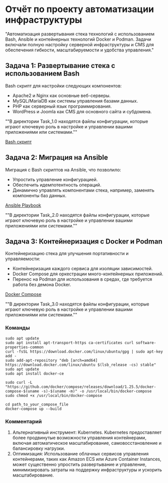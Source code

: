 # Отчёт по проекту автоматизации инфраструктуры

"Автоматизация развертывания стека технологий с использованием Bash, Ansible и контейнерных технологий Docker и Podman. Задачи включали полную настройку серверной инфраструктуры и CMS для обеспечения гибкости, масштабируемости и удобства управления."

## Задача 1: Развертывание стека с использованием Bash

Bash скрипт для настройки следующих компонентов:

- Apache2 и Nginx как основные веб-серверы.
- MySQL/MariaDB как системы управления базами данных.
- PHP как серверный язык программирования.
- WordPress и Joomla как CMS для основного сайта и субдомена.

""В директории Task_1.0 находятся файлы конфигурации, которые играют ключевую роль в настройке и управлении вашими приложениями или системами.""

[Bash скрипт](https://github.com/AliaksandrDub/GameTech/blob/main/Task_1.0/Bashskript)

## Задача 2: Миграция на Ansible

Миграция с Bash скриптов на Ansible, что позволило:

- Упростить управление конфигурацией.
- Обеспечить идемпотентность операций.
- Динамично управлять компонентами стека, например, заменять компоненты баз данных.

[Ansible Playbook](https://github.com/AliaksandrDub/GameTech/blob/main/Task_2.0/one.yaml)

""В директории Task_2.0 находятся файлы конфигурации, которые играют ключевую роль в настройке и управлении вашими приложениями или системами.""

## Задача 3: Контейнеризация с Docker и Podman

Контейнеризацию стека для улучшения портативности и управляемости:

- Контейнеризация каждого сервиса для изоляции зависимостей.
- Docker Compose для оркестрации много-контейнерных приложений.
- Перенос на Podman для использования в средах, где требуется работа без демона Docker.

[Docker Compose](https://github.com/AliaksandrDub/GameTech/blob/main/Task_3.0/docker-compose.yml)

""В директории Task_3.0 находятся файлы конфигурации, которые играют ключевую роль в настройке и управлении вашими приложениями или системами.""

### Команды 
```
sudo apt update
sudo apt install apt-transport-https ca-certificates curl software-properties-common
curl -fsSL https://download.docker.com/linux/ubuntu/gpg | sudo apt-key add -
sudo add-apt-repository "deb [arch=amd64] https://download.docker.com/linux/ubuntu $(lsb_release -cs) stable"
sudo apt update
sudo apt install docker-ce

sudo curl -L "https://github.com/docker/compose/releases/download/1.25.5/docker-compose-$(uname -s)-$(uname -m)" -o /usr/local/bin/docker-compose
sudo chmod +x /usr/local/bin/docker-compose

cd path_to_your_compose_file
docker-compose up --build
```

### Комментарий

1. Альтернативный инструмент: Kubernetes. Kubernetes предоставляет более продвинутые возможности управления контейнерами, включая автоматическое масштабирование, самовосстановление и балансировку нагрузки.
2. Оптимизация: Использование облачных сервисов управления контейнерами, таких как Amazon ECS или Azure Container Instances, может существенно упростить развертывание и управление, минимизировать затраты на поддержку инфраструктуры и ускорить масштабирование.
